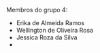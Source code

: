 Membros do grupo 4:

<ul>
  <li>Erika de Almeida Ramos</li>
  <li>Wellington de Oliveira Rosa</li>
  <li>Jessica Roza da Silva</li>
  <li></li>
<ul>

